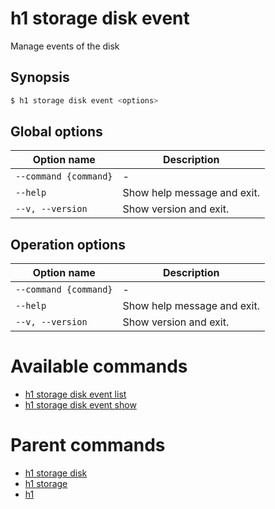
# h1 storage disk event

Manage events of the disk

## Synopsis

```bash
$ h1 storage disk event <options>
```

## Global options

| Option name               | Description                 |
| ------------------------- | --------------------------- |
| ```--command {command}``` | -                           |
| ```--help```              | Show help message and exit. |
| ```--v, --version```      | Show version and exit.      |

## Operation options

| Option name               | Description                 |
| ------------------------- | --------------------------- |
| ```--command {command}``` | -                           |
| ```--help```              | Show help message and exit. |
| ```--v, --version```      | Show version and exit.      |

# Available commands

* [h1 storage disk event list](./list/README.md)
* [h1 storage disk event show](./show/README.md)

# Parent commands

* [h1 storage disk](./../README.md)
* [h1 storage](./../../README.md)
* [h1](./../../../README.md)
